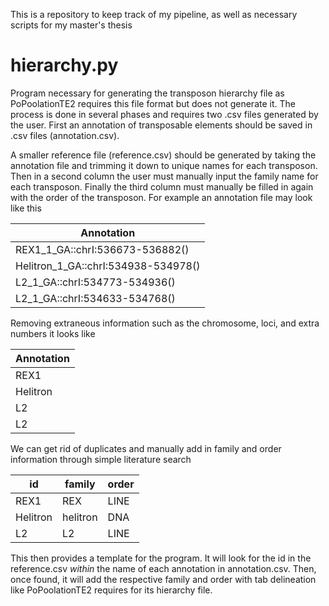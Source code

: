 This is a repository to keep track of my pipeline, as well as necessary scripts for my master's thesis

# hierarchy.py
Program necessary for generating the transposon hierarchy file as PoPoolationTE2 requires this file format but does not generate it. The process is done in several phases and requires two .csv files generated by the user. First an annotation of transposable elements should be saved in .csv files (annotation.csv). 

A smaller reference file (reference.csv) should be generated by taking the annotation file and trimming it down to unique names for each transposon. Then in a second column the user must manually input the family name for each transposon. Finally the third column must manually be filled in again with the order of the transposon. 
For example an annotation file may look like this

|Annotation|
|------------------------|
|REX1_1_GA::chrI:536673-536882()|
|Helitron_1_GA::chrI:534938-534978()|
|L2_1_GA::chrI:534773-534936()|
|L2_1_GA::chrI:534633-534768()|

Removing extraneous information such as the chromosome, loci, and extra numbers it looks like 

|Annotation|
|------------------------|
|REX1|
|Helitron|
|L2|
|L2|

We can get rid of duplicates and manually add in family and order information through simple literature search

|id|family|order|
|------|----------|--------|
|REX1|REX|LINE|
|Helitron|helitron|DNA|
|L2|L2|LINE|

This then provides a template for the program. It will look for the id in the reference.csv *within* the name of each annotation in annotation.csv. Then, once found, it will add the respective family and order with tab delineation like PoPoolationTE2 requires for its hierarchy file.  
